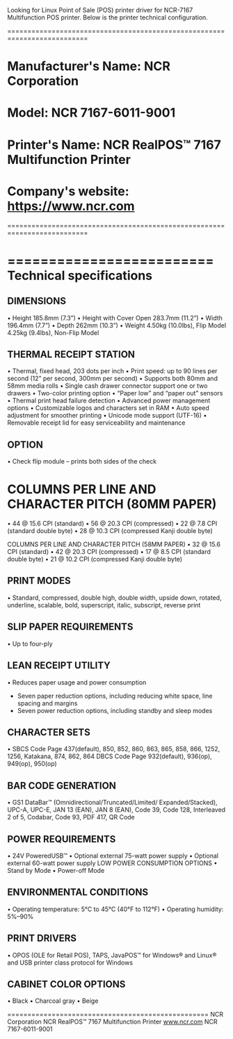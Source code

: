 Looking for Linux Point of Sale (POS) printer driver for NCR-7167 Multifunction POS printer.  Below is the printer technical configuration.

==========================================================================
# Manufacturer's Name:		    NCR Corporation			                         	 #
# Model:			                 NCR 7167-6011-9001			                        #
# Printer's Name:		         NCR RealPOS™ 7167 Multifunction Printer      #
# Company's website:		      https://www.ncr.com			                       #
==========================================================================


=========================
Technical specifications
=========================

DIMENSIONS
----------
• Height 185.8mm (7.3”)
• Height with
Cover Open 283.7mm (11.2”)
• Width 196.4mm (7.7”)
• Depth 262mm (10.3”)
• Weight
4.50kg (10.0lbs), Flip Model
4.25kg (9.4lbs), Non-Flip Model

THERMAL RECEIPT STATION
-----------------------
• Thermal, fixed head, 203 dots per inch
• Print speed: up to 90 lines per second
(12” per second, 300mm per second)
• Supports both 80mm and 58mm media rolls
• Single cash drawer connector support one
or two drawers
• Two-color printing option
• “Paper low” and “paper out” sensors
• Thermal print head failure detection
• Advanced power management options
• Customizable logos and characters set in RAM
• Auto speed adjustment for smoother printing
• Unicode mode support (UTF-16)
• Removable receipt lid for easy serviceability
and maintenance

OPTION
------
• Check flip module – prints both sides of the check


COLUMNS PER LINE AND CHARACTER PITCH (80MM PAPER)
=================================================
• 44 @ 15.6 CPI (standard)
• 56 @ 20.3 CPI (compressed)
• 22 @ 7.8 CPI (standard double byte)
• 28 @ 10.3 CPI (compressed Kanji double byte)

COLUMNS PER LINE AND CHARACTER PITCH (58MM PAPER)
• 32 @ 15.6 CPI (standard)
• 42 @ 20.3 CPI (compressed)
• 17 @ 8.5 CPI (standard double byte)
• 21 @ 10.2 CPI (compressed Kanji double byte)


PRINT MODES
-----------
• Standard, compressed, double high, double width,
upside down, rotated, underline, scalable, bold,
superscript, italic, subscript, reverse print

SLIP PAPER REQUIREMENTS
-----------------------
• Up to four-ply

LEAN RECEIPT UTILITY
--------------------
• Reduces paper usage and power consumption
- Seven paper reduction options, including reducing
 white space, line spacing and margins
- Seven power reduction options, including standby
 and sleep modes


CHARACTER SETS
--------------
• SBCS Code Page 437(default), 850, 852, 860, 863, 865,
858, 866, 1252, 1256, Katakana, 874, 862, 864 DBCS
Code Page 932(default), 936(op), 949(op), 950(op)

BAR CODE GENERATION
-------------------
• GS1 DataBar™ (Omnidirectional/Truncated/Limited/
Expanded/Stacked), UPC-A, UPC-E, JAN 13 (EAN), JAN 8
(EAN), Code 39, Code 128, Interleaved 2 of 5, Codabar,
Code 93, PDF 417, QR Code

POWER REQUIREMENTS
------------------
• 24V PoweredUSB™
• Optional external 75-watt power supply
• Optional external 60-watt power supply
LOW POWER CONSUMPTION OPTIONS
• Stand by Mode
• Power-off Mode

ENVIRONMENTAL CONDITIONS
------------------------
• Operating temperature: 5°C to 45°C (40°F to 112°F)
• Operating humidity: 5%–90%

PRINT DRIVERS
-------------
• OPOS (OLE for Retail POS), TAPS, JavaPOS™
for Windows® and Linux® and USB printer
class protocol for Windows

CABINET COLOR OPTIONS
---------------------
• Black
• Charcoal gray
• Beige

==================================================
NCR Corporation
NCR RealPOS™ 7167 Multifunction Printer
www.ncr.com
NCR 7167-6011-9001

